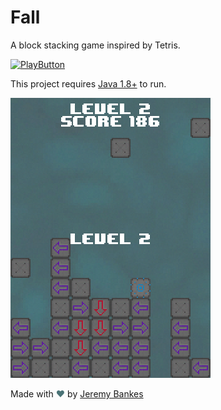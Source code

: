 # Fall
A block stacking game inspired by Tetris.

[![PlayButton]](https://github.com/JeremyBankes/Fall/releases/download/Fall/Fall.jar)

[PlayButton]: https://img.shields.io/badge/Download_Fall-4A7376?style=for-the-badge

This project requires [Java 1.8+](https://java.com/en/download/) to run.

![Fall Showcase](client/res/showcase.png)

Made with <span style="color:#4A7376">❤</span> by [Jeremy Bankes](https://jeremybankes.com)